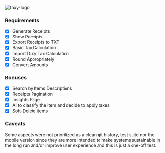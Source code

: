 ![taxy-logo](https://user-images.githubusercontent.com/7718776/199564990-31909ac7-9ec6-42ff-87e9-a6815ac15cba.png)

### Requirements

- [x] Generate Receipts
- [x] Show Receipts
- [x] Export Receipts to TXT
- [x] Basic Tax Calculation
- [x] Import Duty Tax Calculation
- [x] Round Appropriately
- [x] Convert Amounts

### Bonuses

- [x] Search by Items Descriptions
- [x] Receipts Pagination
- [x] Insights Page
- [x] AI to classify the item and decide to apply taxes
- [x] Soft-Delete items

### Caveats

Some aspects were not prioritized as a clean git history, test suite nor the mobile version since they are more intended to make systems sustainable in the long run and/or improve user experience and this is just a one-off test.
